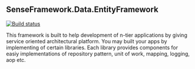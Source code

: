 ## SenseFramework.Data.EntityFramework

[![Build status](https://ci.appveyor.com/api/projects/status/y2g1w1epmdggnh5h/branch/master?svg=true)](https://ci.appveyor.com/project/ekinbulut/senseframework-data-entityframework/branch/master)


This framework is built to help development of n-tier applications by giving service oriented architectural platform.
You may built your apps by implementing of certain libraries. 
Each library provides components for easiy implementations of repository pattern, unit of work, mapping, logging, aop etc.
